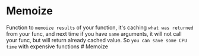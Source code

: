 # Memoize

Function to `memoize results` of your function,
it's caching `what was returned` from your func,
and next time if you have `same` arguments,
it will not call your func, but will return already cached value.
So `you can save some CPU time` with expensive functions
#   M e m o i z e  
 